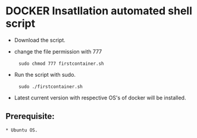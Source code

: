 # DOCKER Insatllation automated shell script 
 

* Download the script.

* change the file permission with 777 

    ` ` ` sudo chmod 777 firstcontainer.sh ` ` ` 

* Run the script with sudo.  

   ` ` ` sudo ./firstcontainer.sh ` ` ` 

* Latest current version with respective OS's of docker will be installed.

 ## Prerequisite:
    * Ubuntu OS.
